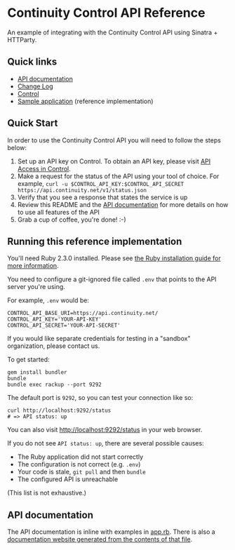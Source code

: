# Continuity Control API Reference

An example of integrating with the Continuity Control API using Sinatra + HTTParty.

## Quick links

* [API documentation][api_docs]
* [Change Log](ChangeLog)
* [Control](https://control.continuity.net)
* [Sample application](https://control-api-reference.herokuapp.com/) (reference implementation)

## Quick Start

In order to use the Continuity Control API you will need to follow the steps below:

  1. Set up an API key on Control. To obtain an API key, please visit [API Access in Control](https://control.continuity.net/settings/api_users).
  2. Make a request for the status of the API using your tool of choice. For example, `curl -u $CONTROL_API_KEY:$CONTROL_API_SECRET https://api.continuity.net/v1/status.json`
  3. Verify that you see a response that states the service is up
  4. Review this README and the [API documentation][api_docs] for more details on how to use all features of the API
  5. Grab a cup of coffee, you're done! :-)

## Running this reference implementation

You'll need Ruby 2.3.0 installed. Please see [the Ruby installation guide for more information](https://www.ruby-lang.org/en/downloads/).

You need to configure a git-ignored file called `.env` that points to the API server you're using.

For example, `.env` would be:

    CONTROL_API_BASE_URI=https://api.continuity.net/
    CONTROL_API_KEY='YOUR-API-KEY'
    CONTROL_API_SECRET='YOUR-API-SECRET'

If you would like separate credentials for testing in a "sandbox" organization, please contact us.

To get started:

    gem install bundler
    bundle
    bundle exec rackup --port 9292

The default port is `9292`, so you can test your connection like so:

    curl http://localhost:9292/status
    # => API status: up

You can also visit [http://localhost:9292/status](http://localhost:9292/status) in your web browser.

If you do not see `API status: up`, there are several possible causes:

  * The Ruby application did not start correctly
  * The configuration is not correct (e.g. `.env`)
  * Your code is stale, `git pull` and then `bundle`
  * The configured API is unreachable

(This list is not exhaustive.)

## API documentation

The API documentation is inline with examples in [app.rb](app.rb).  There is also a [documentation website generated from the contents of that file][api_docs].

  [api_docs]: http://continuitycontrol.github.io/control_api_reference/

